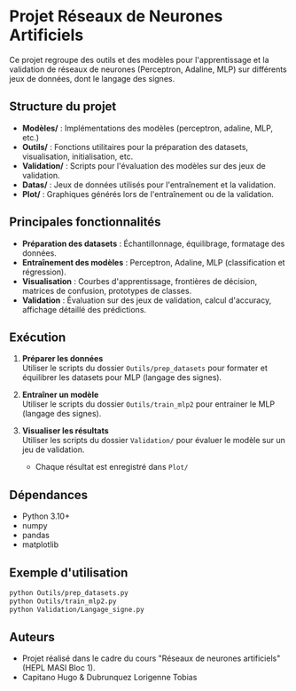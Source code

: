 # Projet Réseaux de Neurones Artificiels

Ce projet regroupe des outils et des modèles pour l'apprentissage et la validation de réseaux de neurones (Perceptron, Adaline, MLP) sur différents jeux de données, dont le langage des signes.

## Structure du projet

- **Modèles/** : Implémentations des modèles (perceptron, adaline, MLP, etc.)
- **Outils/** : Fonctions utilitaires pour la préparation des datasets, visualisation, initialisation, etc.
- **Validation/** : Scripts pour l'évaluation des modèles sur des jeux de validation.
- **Datas/** : Jeux de données utilisés pour l'entraînement et la validation.
- **Plot/** : Graphiques générés lors de l'entraînement ou de la validation.

## Principales fonctionnalités

- **Préparation des datasets** : Échantillonnage, équilibrage, formatage des données.
- **Entraînement des modèles** : Perceptron, Adaline, MLP (classification et régression).
- **Visualisation** : Courbes d'apprentissage, frontières de décision, matrices de confusion, prototypes de classes.
- **Validation** : Évaluation sur des jeux de validation, calcul d'accuracy, affichage détaillé des prédictions.

## Exécution

1. **Préparer les données**  
   Utiliser le scripts du dossier `Outils/prep_datasets` pour formater et équilibrer les datasets pour MLP (langage des signes).

2. **Entraîner un modèle**  
   Utiliser le scripts du dossier `Outils/train_mlp2` pour entrainer le MLP (langage des signes).

3. **Visualiser les résultats**  
   Utiliser les scripts du dossier `Validation/` pour évaluer le modèle sur un jeu de validation.
   - Chaque résultat est enregistré dans `Plot/`

## Dépendances

- Python 3.10+
- numpy
- pandas
- matplotlib

## Exemple d'utilisation

```bash
python Outils/prep_datasets.py
python Outils/train_mlp2.py
python Validation/Langage_signe.py
```

## Auteurs

- Projet réalisé dans le cadre du cours "Réseaux de neurones artificiels" (HEPL MASI Bloc 1).
- Capitano Hugo & Dubrunquez Lorigenne Tobias 


